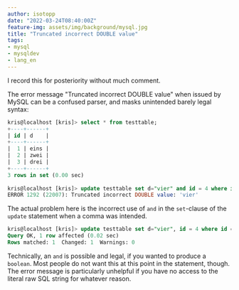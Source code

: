 ```yaml
---
author: isotopp
date: "2022-03-24T08:40:00Z"
feature-img: assets/img/background/mysql.jpg
title: "Truncated incorrect DOUBLE value"
tags:
- mysql
- mysqldev
- lang_en
---
```


I record this for posteriority without much comment.

The error message "Truncated incorrect DOUBLE value" when issued by MySQL can be a confused parser, and masks unintended barely legal syntax:

```sql
kris@localhost [kris]> select * from testtable;
+----+------+
| id | d    |
+----+------+
|  1 | eins |
|  2 | zwei |
|  3 | drei |
+----+------+
3 rows in set (0.00 sec)
 
kris@localhost [kris]> update testtable set d="vier" and id = 4 where id = 3;
ERROR 1292 (22007): Truncated incorrect DOUBLE value: 'vier'
```

The actual problem here is the incorrect use of `and` in the `set`-clause of the `update` statement when a comma was intended.

```sql
kris@localhost [kris]> update testtable set d="vier", id = 4 where id = 3;
Query OK, 1 row affected (0.02 sec)
Rows matched: 1  Changed: 1  Warnings: 0
```

Technically, an `and` is possible and legal, if you wanted to produce a `boolean`.
Most people do not want this at this point in the statement, though.
The error message is particularly unhelpful if you have no access to the literal raw SQL string for whatever reason.
